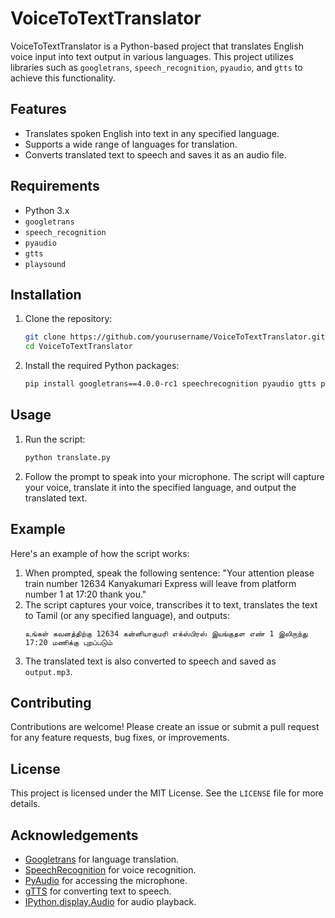 # VoiceToTextTranslator

VoiceToTextTranslator is a Python-based project that translates English voice input into text output in various languages. This project utilizes libraries such as `googletrans`, `speech_recognition`, `pyaudio`, and `gtts` to achieve this functionality.

## Features

- Translates spoken English into text in any specified language.
- Supports a wide range of languages for translation.
- Converts translated text to speech and saves it as an audio file.

## Requirements

- Python 3.x
- `googletrans`
- `speech_recognition`
- `pyaudio`
- `gtts`
- `playsound`

## Installation

1. Clone the repository:
    ```bash
    git clone https://github.com/yourusername/VoiceToTextTranslator.git
    cd VoiceToTextTranslator
    ```

2. Install the required Python packages:
    ```bash
    pip install googletrans==4.0.0-rc1 speechrecognition pyaudio gtts playsound
    ```

## Usage

1. Run the script:
    ```bash
    python translate.py
    ```

2. Follow the prompt to speak into your microphone. The script will capture your voice, translate it into the specified language, and output the translated text.

## Example

Here's an example of how the script works:

1. When prompted, speak the following sentence: "Your attention please train number 12634 Kanyakumari Express will leave from platform number 1 at 17:20 thank you."
2. The script captures your voice, transcribes it to text, translates the text to Tamil (or any specified language), and outputs:
    ```text
    உங்கள் கவனத்திற்கு 12634 கன்னியாகுமரி எக்ஸ்பிரஸ் இயங்குதள எண் 1 இலிருந்து 17:20 மணிக்கு புறப்படும்
    ```
3. The translated text is also converted to speech and saved as `output.mp3`.

## Contributing

Contributions are welcome! Please create an issue or submit a pull request for any feature requests, bug fixes, or improvements.

## License

This project is licensed under the MIT License. See the `LICENSE` file for more details.

## Acknowledgements

- [Googletrans](https://py-googletrans.readthedocs.io/en/latest/) for language translation.
- [SpeechRecognition](https://pypi.org/project/SpeechRecognition/) for voice recognition.
- [PyAudio](http://people.csail.mit.edu/hubert/pyaudio/) for accessing the microphone.
- [gTTS](https://pypi.org/project/gTTS/) for converting text to speech.
- [IPython.display.Audio](https://ipython.readthedocs.io/en/stable/api/generated/IPython.display.html#IPython.display.Audio) for audio playback.
